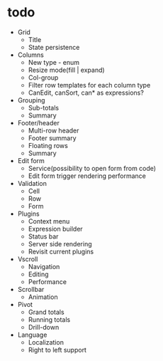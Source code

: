 # todo

* Grid
	* Title
	* State persistence
* Columns 
	* New type - enum
	* Resize mode(fill | expand)
	* Col-group 
	* Filter row templates for each column type
	* CanEdit, canSort, can* as expressions?
* Grouping 
	* Sub-totals
	* Summary
* Footer/header
	* Multi-row header
	* Footer summary
	* Floating rows
	* Summary
* Edit form
	* Service(possibility to open form from code)
	* Edit form trigger rendering performance
* Validation
	* Cell
	* Row
	* Form
* Plugins
	* Context menu
	* Expression builder
	* Status bar
	* Server side rendering
	* Revisit current plugins
* Vscroll 
	* Navigation
	* Editing
	* Performance
* Scrollbar
	* Animation
* Pivot
	* Grand totals
	* Running totals
	* Drill-down
* Language
	* Localization
	* Right to left support
